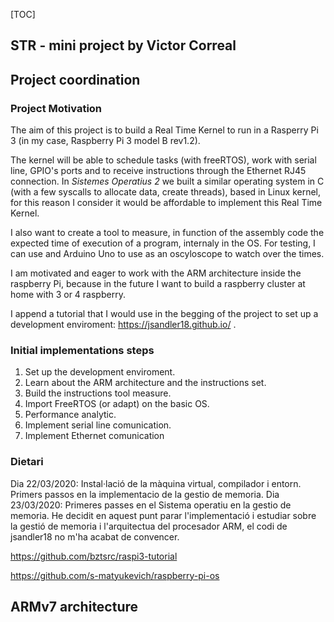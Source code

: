 [TOC]

## STR - mini project by Victor Correal

## Project coordination

### Project Motivation

The aim of this project is to build a Real Time Kernel to run in a Rasperry Pi 3 (in my case, Raspberry Pi 3 model B rev1.2).

The kernel will be able to schedule tasks (with freeRTOS), work with serial line, GPIO's ports and to receive instructions through the Ethernet RJ45 connection. In *Sistemes Operatius 2* we built a similar operating system in C (with a few syscalls to allocate data, create threads), based in Linux kernel, for this reason I consider it would be affordable to implement this Real Time Kernel.

I also want to create a tool to measure, in function of the assembly code the expected time of execution of a program, internaly in the OS. For testing, I can use and Arduino Uno to use as an oscyloscope to watch over the times.

I am motivated and eager to work with the ARM architecture inside the raspberry Pi, because in the future I want to build a raspberry cluster at home with 3 or 4 raspberry.

I append a tutorial that I would use in the begging of the project to set up a development enviroment: https://jsandler18.github.io/ .

### Initial implementations steps

1. Set up the development enviroment.
2. Learn about the ARM architecture and the instructions set.
3. Build the instructions tool measure.
4. Import FreeRTOS (or adapt) on the basic OS.
5. Performance analytic.
6. Implement serial line comunication.
7. Implement Ethernet comunication

### Dietari

Dia 22/03/2020: Instal·lació de la màquina virtual, compilador i entorn. Primers passos en la implementacio de la gestio de memoria.
Dia 23/03/2020: Primeres passes en el Sistema operatiu en la gestio de memoria. He decidit en aquest punt parar l'implementació i estudiar sobre la gestió
de memoria i l'arquitectua del procesador ARM, el codi de jsandler18 no m'ha acabat de convencer.

https://github.com/bztsrc/raspi3-tutorial

https://github.com/s-matyukevich/raspberry-pi-os

## ARMv7 architecture

##

##

##